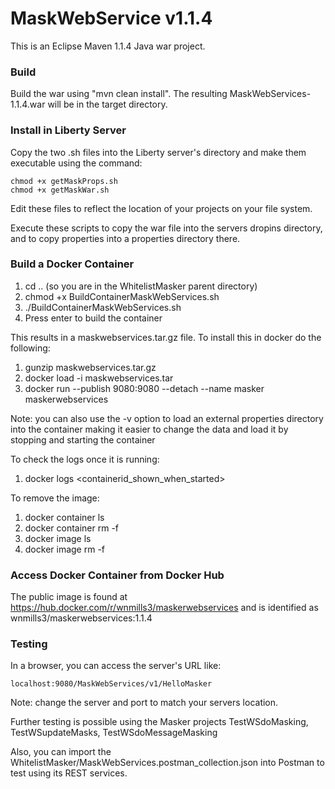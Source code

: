# MaskWebService v1.1.4 #
This is an Eclipse Maven 1.1.4 Java war project.

### Build ###
Build the war using "mvn clean install". The resulting MaskWebServices-1.1.4.war  will be in the target directory.

### Install in Liberty Server ###
Copy the two .sh files into the Liberty server's directory and make them executable using the command:
```
chmod +x getMaskProps.sh
chmod +x getMaskWar.sh
```
Edit these files to reflect the location of your projects on your file system.

Execute these scripts to copy the war  file into the servers dropins directory, and to copy properties into a properties directory there.

### Build a Docker Container ###
  1. cd .. (so you are in the WhitelistMasker parent directory) 
  2. chmod +x BuildContainerMaskWebServices.sh
  3. ./BuildContainerMaskWebServices.sh
  4. Press enter to build the container


This results in a maskwebservices.tar.gz file. To install this in docker do the following:
  1. gunzip maskwebservices.tar.gz
  2. docker load -i maskwebservices.tar
  3. docker run --publish 9080:9080 --detach --name masker maskerwebservices

Note: you can also use the -v option to load an external properties directory into the container making it easier to change the data and load it by stopping and starting the container


To check the logs once it is running:
  1. docker logs &lt;containerid_shown_when_started&gt;
  

To remove the image:
  1.  docker container ls
  2.  docker container rm -f <maskwebservices container id>
  3.  docker image ls
  4.  docker image rm -f <maskwebservices image id>
   
### Access Docker Container from Docker Hub ###
The public image is found at https://hub.docker.com/r/wnmills3/maskerwebservices and is identified as wnmills3/maskerwebservices:1.1.4

### Testing ###
In a browser, you can access the server's URL like:
```
localhost:9080/MaskWebServices/v1/HelloMasker
```

Note: change  the server and port to match your servers location.

Further testing is possible using the Masker projects TestWSdoMasking, TestWSupdateMasks, TestWSdoMessageMasking

Also, you can import the WhitelistMasker/MaskWebServices.postman_collection.json into Postman to test using its REST services.

